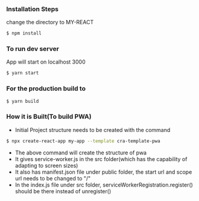 
### Installation Steps

change the directory to MY-REACT


```bash
$ npm install
```

### To run dev server

App will start on localhost 3000

```bash
$ yarn start
```

### For the production build to 


```bash
$ yarn build
```

### How it is Built(To build PWA)

* Initial Project structure needs to be created with the command


```bash
$ npx create-react-app my-app --template cra-template-pwa
```

* The above command will create the structure of pwa
* It gives service-worker.js in the src folder(which has the capability of adapting to screen sizes)
* It also has manifest.json file under public folder, the start url and scope url needs to be changed to "/"
* In the index.js file under src folder, serviceWorkerRegistration.register() should be there instead of unregister()
